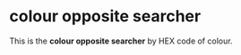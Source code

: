 colour opposite searcher
===========================

This is the **colour opposite searcher** by HEX code of colour. 
